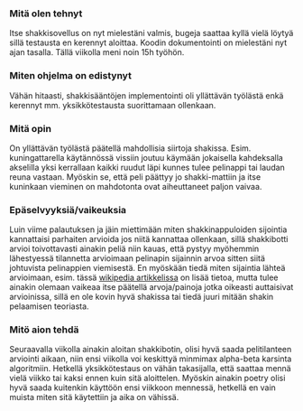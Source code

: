 ### Mitä olen tehnyt
Itse shakkisovellus on nyt mielestäni valmis, bugeja saattaa kyllä vielä löytyä sillä testausta en kerennyt aloittaa. Koodin dokumentointi on mielestäni nyt ajan tasalla. Tällä viikolla meni noin 15h työhön. 

### Miten ohjelma on edistynyt
Vähän hitaasti, shakkisääntöjen implementointi oli yllättävän työlästä enkä kerennyt mm. yksikkötestausta suorittamaan ollenkaan.

### Mitä opin
On yllättävän työlästä päätellä mahdollisia siirtoja shakissa. Esim. kuningattarella käytännössä vissiin joutuu käymään jokaisella kahdeksalla akselilla yksi kerrallaan kaikki ruudut läpi kunnes tulee pelinappi tai laudan reuna vastaan.
Myöskin se, että peli päättyy jo shakki-mattiin ja itse kuninkaan vieminen on mahdotonta ovat aiheuttaneet paljon vaivaa.

### Epäselvyyksiä/vaikeuksia
Luin viime palautuksen ja jäin miettimään miten shakkinappuloiden sijointia kannattaisi parhaiten arvioida jos niitä kannattaa ollenkaan, sillä shakkibotti arvioi toivottavasti ainakin peliä niin kauas, että pystyy myöhemmin lähestyessä 
tilannetta arvioimaan pelinapin sijainnin arvoa sitten siitä johtuvista pelinappien viemisestä. En myöskään tiedä miten sijaintia lähteä arvioimaan, esim. tässä [wikipedia artikkelissa](https://en.wikipedia.org/wiki/Evaluation_function) 
on lisää tietoa, mutta tulee ainakin olemaan vaikeaa itse päätellä arvoja/painoja jotka oikeasti auttaisivat arvioinissa, sillä en ole kovin hyvä shakissa tai tiedä juuri mitään shakin pelaamisen teoriasta.

### Mitö aion tehdä
Seuraavalla viikolla ainakin aloitan shakkibotin, olisi hyvä saada pelitilanteen arviointi aikaan, niin ensi viikolla voi keskittyä minmimax alpha-beta karsinta algoritmiin. Hetkellä yksikkötestaus on vähän takasijalla, että saattaa mennä vielä viikko tai kaksi ennen kuin sitä aloittelen. Myöskin ainakin poetry olisi hyvä saada kuitenkin käyttöön ensi viikkoon mennessä, hetkellä en vain muista miten sitä käytettiin ja aika on vähissä.
